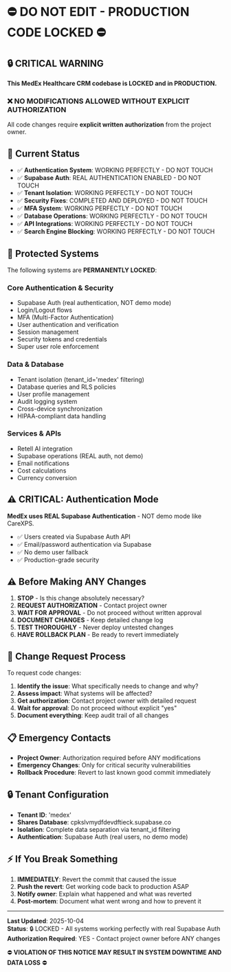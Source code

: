 # ⛔ DO NOT EDIT - PRODUCTION CODE LOCKED ⛔

## 🔒 CRITICAL WARNING

**This MedEx Healthcare CRM codebase is LOCKED and in PRODUCTION.**

### ❌ NO MODIFICATIONS ALLOWED WITHOUT EXPLICIT AUTHORIZATION

All code changes require **explicit written authorization** from the project owner.

## 🚨 Current Status

- ✅ **Authentication System**: WORKING PERFECTLY - DO NOT TOUCH
- ✅ **Supabase Auth**: REAL AUTHENTICATION ENABLED - DO NOT TOUCH
- ✅ **Tenant Isolation**: WORKING PERFECTLY - DO NOT TOUCH  
- ✅ **Security Fixes**: COMPLETED AND DEPLOYED - DO NOT TOUCH
- ✅ **MFA System**: WORKING PERFECTLY - DO NOT TOUCH
- ✅ **Database Operations**: WORKING PERFECTLY - DO NOT TOUCH
- ✅ **API Integrations**: WORKING PERFECTLY - DO NOT TOUCH
- ✅ **Search Engine Blocking**: WORKING PERFECTLY - DO NOT TOUCH

## 🔐 Protected Systems

The following systems are **PERMANENTLY LOCKED**:

### Core Authentication & Security
- Supabase Auth (real authentication, NOT demo mode)
- Login/Logout flows
- MFA (Multi-Factor Authentication)
- User authentication and verification
- Session management
- Security tokens and credentials
- Super user role enforcement

### Data & Database
- Tenant isolation (tenant_id='medex' filtering)
- Database queries and RLS policies
- User profile management
- Audit logging system
- Cross-device synchronization
- HIPAA-compliant data handling

### Services & APIs
- Retell AI integration
- Supabase operations (REAL auth, not demo)
- Email notifications
- Cost calculations
- Currency conversion

## ⚠️ CRITICAL: Authentication Mode

**MedEx uses REAL Supabase Authentication** - NOT demo mode like CareXPS.

- ✅ Users created via Supabase Auth API
- ✅ Email/password authentication via Supabase
- ✅ No demo user fallback
- ✅ Production-grade security

## ⚠️ Before Making ANY Changes

1. **STOP** - Is this change absolutely necessary?
2. **REQUEST AUTHORIZATION** - Contact project owner
3. **WAIT FOR APPROVAL** - Do not proceed without written approval
4. **DOCUMENT CHANGES** - Keep detailed change log
5. **TEST THOROUGHLY** - Never deploy untested changes
6. **HAVE ROLLBACK PLAN** - Be ready to revert immediately

## 🎯 Change Request Process

To request code changes:

1. **Identify the issue**: What specifically needs to change and why?
2. **Assess impact**: What systems will be affected?
3. **Get authorization**: Contact project owner with detailed request
4. **Wait for approval**: Do not proceed without explicit "yes"
5. **Document everything**: Keep audit trail of all changes

## 📋 Emergency Contacts

- **Project Owner**: Authorization required before ANY modifications
- **Emergency Changes**: Only for critical security vulnerabilities
- **Rollback Procedure**: Revert to last known good commit immediately

## 🔒 Tenant Configuration

- **Tenant ID**: 'medex'
- **Shares Database**: cpkslvmydfdevdftieck.supabase.co
- **Isolation**: Complete data separation via tenant_id filtering
- **Authentication**: Supabase Auth (real users, no demo mode)

## ⚡ If You Break Something

1. **IMMEDIATELY**: Revert the commit that caused the issue
2. **Push the revert**: Get working code back to production ASAP
3. **Notify owner**: Explain what happened and what was reverted
4. **Post-mortem**: Document what went wrong and how to prevent it

---

**Last Updated**: 2025-10-04  
**Status**: 🔒 LOCKED - All systems working perfectly with real Supabase Auth  
**Authorization Required**: YES - Contact project owner before ANY changes

⛔ **VIOLATION OF THIS NOTICE MAY RESULT IN SYSTEM DOWNTIME AND DATA LOSS** ⛔
